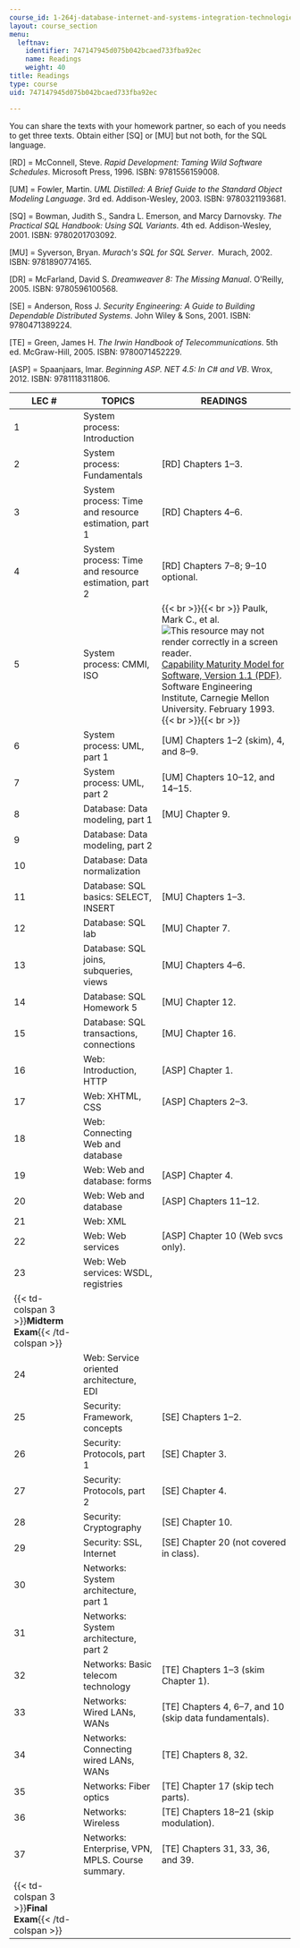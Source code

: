 ```yaml
---
course_id: 1-264j-database-internet-and-systems-integration-technologies-fall-2013
layout: course_section
menu:
  leftnav:
    identifier: 747147945d075b042bcaed733fba92ec
    name: Readings
    weight: 40
title: Readings
type: course
uid: 747147945d075b042bcaed733fba92ec

---
```


You can share the texts with your homework partner, so each of you needs to get three texts. Obtain either \[SQ\] or \[MU\] but not both, for the SQL language.

\[RD\] = McConnell, Steve. _Rapid Development: Taming Wild Software Schedules_. Microsoft Press, 1996. ISBN: 9781556159008.

\[UM\] = Fowler, Martin. _UML Distilled: A Brief Guide to the Standard Object Modeling Language_. 3rd ed. Addison-Wesley, 2003. ISBN: 9780321193681.

\[SQ\] = Bowman, Judith S., Sandra L. Emerson, and Marcy Darnovsky. _The Practical SQL Handbook: Using SQL Variants_. 4th ed. Addison-Wesley, 2001. ISBN: 9780201703092.

\[MU\] = Syverson, Bryan. _Murach's SQL for SQL Server_.  Murach, 2002. ISBN: 9781890774165.

\[DR\] = McFarland, David S. _Dreamweaver 8: The Missing Manual_. O'Reilly, 2005. ISBN: 9780596100568.

\[SE\] = Anderson, Ross J. _Security Engineering: A Guide to Building Dependable Distributed Systems_. John Wiley & Sons, 2001. ISBN: 9780471389224.

\[TE\] = Green, James H. _The Irwin Handbook of Telecommunications_. 5th ed. McGraw-Hill, 2005. ISBN: 9780071452229.

\[ASP\] = Spaanjaars, Imar. _Beginning ASP. NET 4.5: In C# and VB_. Wrox, 2012. ISBN: 9781118311806.

| LEC # | TOPICS | READINGS |
| --- | --- | --- |
| 1 | System process: Introduction | &nbsp; |
| 2 | System process: Fundamentals | \[RD\] Chapters 1–3. |
| 3 | System process: Time and resource estimation, part 1 | \[RD\] Chapters 4–6. |
| 4 | System process: Time and resource estimation, part 2 | \[RD\] Chapters 7–8; 9–10 optional. |
| 5 | System process: CMMI, ISO |  {{< br >}}{{< br >}} Paulk, Mark C., et al. ![This resource may not render correctly in a screen reader.](/images/inacessible.gif)[Capability Maturity Model for Software, Version 1.1 (PDF)](http://resources.sei.cmu.edu/asset_files/TechnicalReport/1993_005_001_16211.pdf). Software Engineering Institute, Carnegie Mellon University. February 1993. {{< br >}}{{< br >}}  |
| 6 | System process: UML, part 1 | \[UM\] Chapters 1–2 (skim), 4, and 8–9. |
| 7 | System process: UML, part 2 | \[UM\] Chapters 10–12, and 14–15. |
| 8 | Database: Data modeling, part 1 | \[MU\] Chapter 9. |
| 9 | Database: Data modeling, part 2 | &nbsp; |
| 10 | Database: Data normalization | &nbsp; |
| 11 | Database: SQL basics: SELECT, INSERT | \[MU\] Chapters 1–3. |
| 12 | Database: SQL lab | \[MU\] Chapter 7. |
| 13 | Database: SQL joins, subqueries, views | \[MU\] Chapters 4–6. |
| 14 | Database: SQL Homework 5 | \[MU\] Chapter 12. |
| 15 | Database: SQL transactions, connections | \[MU\] Chapter 16. |
| 16 | Web: Introduction, HTTP | \[ASP\] Chapter 1. |
| 17 | Web: XHTML, CSS | \[ASP\] Chapters 2–3. |
| 18 | Web: Connecting Web and database | &nbsp; |
| 19 | Web: Web and database: forms | \[ASP\] Chapter 4. |
| 20 | Web: Web and database | \[ASP\] Chapters 11–12. |
| 21 | Web: XML | &nbsp; |
| 22 | Web: Web services | \[ASP\] Chapter 10 (Web svcs only). |
| 23 | Web: Web services: WSDL, registries | &nbsp; |
| {{< td-colspan 3 >}}**Midterm Exam**{{< /td-colspan >}} |||
| 24 | Web: Service oriented architecture, EDI | &nbsp; |
| 25 | Security: Framework, concepts | \[SE\] Chapters 1–2. |
| 26 | Security: Protocols, part 1 | \[SE\] Chapter 3. |
| 27 | Security: Protocols, part 2 | \[SE\] Chapter 4. |
| 28 | Security: Cryptography | \[SE\] Chapter 10. |
| 29 | Security: SSL, Internet | \[SE\] Chapter 20 (not covered in class). |
| 30 | Networks: System architecture, part 1 | &nbsp; |
| 31 | Networks: System architecture, part 2 | &nbsp; |
| 32 | Networks: Basic telecom technology | \[TE\] Chapters 1–3 (skim Chapter 1). |
| 33 | Networks: Wired LANs, WANs | \[TE\] Chapters 4, 6–7, and 10 (skip data fundamentals). |
| 34 | Networks: Connecting wired LANs, WANs | \[TE\] Chapters 8, 32. |
| 35 | Networks: Fiber optics | \[TE\] Chapter 17 (skip tech parts). |
| 36 | Networks: Wireless | \[TE\] Chapters 18–21 (skip modulation). |
| 37 | Networks: Enterprise, VPN, MPLS. Course summary. | \[TE\] Chapters 31, 33, 36, and 39. |
| {{< td-colspan 3 >}}**Final Exam**{{< /td-colspan >}} ||